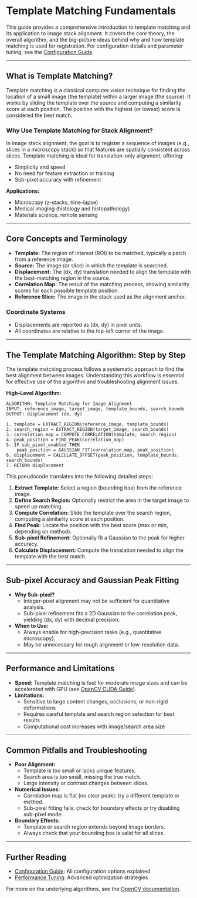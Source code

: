 # Template Matching Fundamentals

This guide provides a comprehensive introduction to template matching and its application to image stack alignment. It covers the core theory, the overall algorithm, and the big-picture ideas behind why and how template matching is used for registration. For configuration details and parameter tuning, see the [Configuration Guide](configuration-guide.md).

---

## What is Template Matching?
Template matching is a classical computer vision technique for finding the location of a small image (the template) within a larger image (the source). It works by sliding the template over the source and computing a similarity score at each position. The position with the highest (or lowest) score is considered the best match.

### Why Use Template Matching for Stack Alignment?
In image stack alignment, the goal is to register a sequence of images (e.g., slices in a microscopy stack) so that features are spatially consistent across slices. Template matching is ideal for translation-only alignment, offering:

- Simplicity and speed
- No need for feature extraction or training
- Sub-pixel accuracy with refinement

**Applications:**

- Microscopy (z-stacks, time-lapse)
- Medical imaging (histology and histopathology)
- Materials science, remote sensing

---

## Core Concepts and Terminology
- **Template:** The region of interest (ROI) to be matched, typically a patch from a reference image.
- **Source:** The image (or slice) in which the template is searched.
- **Displacement:** The (dx, dy) translation needed to align the template with the best-matching region in the source.
- **Correlation Map:** The result of the matching process, showing similarity scores for each possible template position.
- **Reference Slice:** The image in the stack used as the alignment anchor.

### Coordinate Systems
- Displacements are reported as (dx, dy) in pixel units.
- All coordinates are relative to the top-left corner of the image.

---

## The Template Matching Algorithm: Step by Step

The template matching process follows a systematic approach to find the best alignment between images. Understanding this workflow is essential for effective use of the algorithm and troubleshooting alignment issues.

**High-Level Algorithm:**
```
ALGORITHM: Template Matching for Image Alignment
INPUT: reference_image, target_image, template_bounds, search_bounds
OUTPUT: displacement (dx, dy)

1. template = EXTRACT_REGION(reference_image, template_bounds)
2. search_region = EXTRACT_REGION(target_image, search_bounds)
3. correlation_map = COMPUTE_CORRELATION(template, search_region)
4. peak_position = FIND_PEAK(correlation_map)
5. IF sub_pixel_enabled THEN
    peak_position = GAUSSIAN_FIT(correlation_map, peak_position)
6. displacement = CALCULATE_OFFSET(peak_position, template_bounds, search_bounds)
7. RETURN displacement
```

This pseudocode translates into the following detailed steps:

1. **Extract Template:** Select a region (bounding box) from the reference image.
2. **Define Search Region:** Optionally restrict the area in the target image to speed up matching.
3. **Compute Correlation:** Slide the template over the search region, computing a similarity score at each position.
4. **Find Peak:** Locate the position with the best score (max or min, depending on method).
5. **Sub-pixel Refinement:** Optionally fit a Gaussian to the peak for higher accuracy.
6. **Calculate Displacement:** Compute the translation needed to align the template with the best match.

---

## Sub-pixel Accuracy and Gaussian Peak Fitting
- **Why Sub-pixel?**
  - Integer-pixel alignment may not be sufficient for quantitative analysis.
  - Sub-pixel refinement fits a 2D Gaussian to the correlation peak, yielding (dx, dy) with decimal precision.
- **When to Use:**
  - Always enable for high-precision tasks (e.g., quantitative microscopy).
  - May be unnecessary for rough alignment or low-resolution data.

---

## Performance and Limitations
- **Speed:** Template matching is fast for moderate image sizes and can be accelerated with GPU (see [OpenCV CUDA Guide](https://docs.opencv.org/3.4/d6/d15/tutorial_building_tegra_cuda.html)).
- **Limitations:**
  - Sensitive to large content changes, occlusions, or non-rigid deformations
  - Requires careful template and search region selection for best results
  - Computational cost increases with image/search area size

---

## Common Pitfalls and Troubleshooting
- **Poor Alignment:**
  - Template is too small or lacks unique features.
  - Search area is too small, missing the true match.
  - Large intensity or contrast changes between slices.
- **Numerical Issues:**
  - Correlation map is flat (no clear peak): try a different template or method.
  - Sub-pixel fitting fails: check for boundary effects or try disabling sub-pixel mode.
- **Boundary Effects:**
  - Template or search region extends beyond image borders.
  - Always check that your bounding box is valid for all slices.

---

## Further Reading
- [Configuration Guide](configuration-guide.md): All configuration options explained
- [Performance Tuning](performance-tuning.md): Advanced optimization strategies

For more on the underlying algorithms, see the [OpenCV documentation](https://docs.opencv.org/4.x/d4/dc6/tutorial_template_matching.html).
